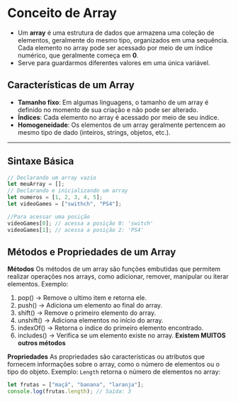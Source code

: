 # Conceito de Array

- Um **array** é uma estrutura de dados que armazena uma coleção de elementos, geralmente do mesmo tipo, organizados em uma sequência. Cada elemento no array pode ser acessado por meio de um índice numérico, que geralmente começa em **0**.
- Serve para guardarmos diferentes valores em uma única variável.

## Características de um Array

- **Tamanho fixo**: Em algumas linguagens, o tamanho de um array é definido no momento de sua criação e não pode ser alterado.
- **Índices**: Cada elemento no array é acessado por meio de seu índice.
- **Homogeneidade**: Os elementos de um array geralmente pertencem ao mesmo tipo de dado (inteiros, strings, objetos, etc.).

---

## Sintaxe Básica

```javascript
// Declarando um array vazio
let meuArray = [];
// Declarando e inicializando um array
let numeros = [1, 2, 3, 4, 5];
let videoGames = ["swithch", "PS4"];

//Para acessar uma posição
videoGames[0]; // acessa a posição 0: 'switch'
videoGames[1]; // acessa a posição 2: 'PS4'
```

## Métodos e Propriedades de um Array

**Métodos**
Os métodos de um array são funções embutidas que permitem realizar operações nos arrays, como adicionar, remover, manipular ou iterar elementos. Exemplo:

1. pop() -> Remove o ultimo item e retorna ele.
2. push() -> Adiciona um elemento ao final do array.
3. shift() -> Remove o primeiro elemento do array.
4. unshift() -> Adiciona elementos no início do array.
5. indexOf() -> Retorna o índice do primeiro elemento encontrado.
6. includes() -> Verifica se um elemento existe no array.
   **Existem MUITOS outros métodos**

**Propriedades**
As propriedades são características ou atributos que fornecem informações sobre o array, como o número de elementos ou o tipo do objeto. Exemplo: `Length` retorna o número de elementos no array:

```javascript
let frutas = ["maçã", "banana", "laranja"];
console.log(frutas.length); // Saída: 3
```
